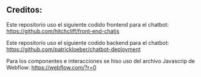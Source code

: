 
## Creditos:
Este repositorio uso el siguiente codido frontend para el chatbot:
https://github.com/hitchcliff/front-end-chatjs

Este repositorio uso el siguiente codido backend para el chatbot:
https://github.com/patrickloeber/chatbot-deployment

Para los componentes e interacciones se hiso uso del archivo Javascrip de Webflow:
https://webflow.com/?r=0
